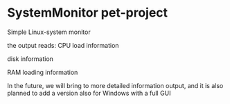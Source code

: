 # SystemMonitor pet-project

Simple Linux-system monitor

the output reads:
CPU load information

disk information

RAM loading information 


In the future, we will bring to more detailed information output, 
and it is also planned to add a version also for Windows with a full GUI
